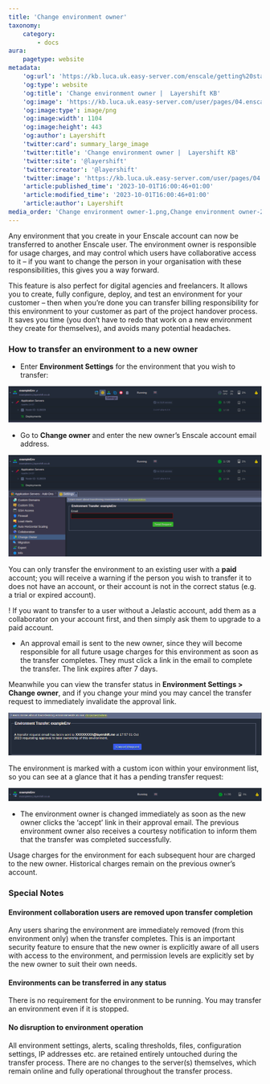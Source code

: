 ```yaml
---
title: 'Change environment owner'
taxonomy:
    category:
        - docs
aura:
    pagetype: website
metadata:
    'og:url': 'https://kb.luca.uk.easy-server.com/enscale/getting%20started/change-environment-owner'
    'og:type': website
    'og:title': 'Change environment owner |  Layershift KB'
    'og:image': 'https://kb.luca.uk.easy-server.com/user/pages/04.enscale/04.getting started/07.change-environment-owner/Change environment owner-1.png'
    'og:image:type': image/png
    'og:image:width': 1104
    'og:image:height': 443
    'og:author': Layershift
    'twitter:card': summary_large_image
    'twitter:title': 'Change environment owner |  Layershift KB'
    'twitter:site': '@layershift'
    'twitter:creator': '@layershift'
    'twitter:image': 'https://kb.luca.uk.easy-server.com/user/pages/04.enscale/04.getting started/07.change-environment-owner/Change environment owner-1.png'
    'article:published_time': '2023-10-01T16:00:46+01:00'
    'article:modified_time': '2023-10-01T16:00:46+01:00'
    'article:author': Layershift
media_order: 'Change environment owner-1.png,Change environment owner-2.png,Change environment owner-3.png,Change environment owner-4.png'
---
```


Any environment that you create in your Enscale account can now be transferred to another Enscale user. The environment owner is responsible for usage charges, and may control which users have collaborative access to it – if you want to change the person in your organisation with these responsibilities, this gives you a way forward.

This feature is also perfect for digital agencies and freelancers. It allows you to create, fully configure, deploy, and test an environment for your customer – then when you’re done you can transfer billing responsibility for this environment to your customer as part of the project handover process. It saves you time (you don’t have to redo that work on a new environment they create for themselves), and avoids many potential headaches.

### How to transfer an environment to a new owner

* Enter **Environment Settings** for the environment that you wish to transfer:

![Change%20environment%20owner-2](Change%20environment%20owner-2.png "Change%20environment%20owner-2")

* Go to **Change owner** and enter the new owner’s Enscale account email address.

![Change%20environment%20owner-1](Change%20environment%20owner-1.png "Change%20environment%20owner-1")

You can only transfer the environment to an existing user with a **paid** account; you will receive a warning if the person you wish to transfer it to does not have an account, or their account is not in the correct status (e.g. a trial or expired account).

! If you want to transfer to a user without a Jelastic account, add them as a collaborator on your account first, and then simply ask them to upgrade to a paid account.

* An approval email is sent to the new owner, since they will become responsible for all future usage charges for this environment as soon as the transfer completes. They must click a link in the email to complete the transfer. The link expires after 7 days.

Meanwhile you can view the transfer status in **Environment Settings > Change owner**, and if you change your mind you may cancel the transfer request to immediately invalidate the approval link.

![Change%20environment%20owner-3](Change%20environment%20owner-3.png "Change%20environment%20owner-3")

The environment is marked with a custom icon within your environment list, so you can see at a glance that it has a pending transfer request:

![Change%20environment%20owner-4](Change%20environment%20owner-4.png "Change%20environment%20owner-4")

* The environment owner is changed immediately as soon as the new owner clicks the ‘accept’ link in their approval email. The previous environment owner also receives a courtesy notification to inform them that the transfer was completed successfully.

Usage charges for the environment for each subsequent hour are charged to the new owner. Historical charges remain on the previous owner’s account.

### Special Notes

#### Environment collaboration users are removed upon transfer completion

Any users sharing the environment are immediately removed (from this environment only) when the transfer completes. This is an important security feature to ensure that the new owner is explicitly aware of all users with access to the environment, and permission levels are explicitly set by the new owner to suit their own needs.

#### Environments can be transferred in any status

There is no requirement for the environment to be running. You may transfer an environment even if it is stopped.

#### No disruption to environment operation

All environment settings, alerts, scaling thresholds, files, configuration settings, IP addresses etc. are retained entirely untouched during the transfer process. There are no changes to the server(s) themselves, which remain online and fully operational throughout the transfer process.
